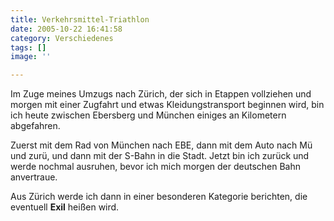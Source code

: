 ```yaml
---
title: Verkehrsmittel-Triathlon
date: 2005-10-22 16:41:58
category: Verschiedenes
tags: []
image: ''

---
```


Im Zuge meines Umzugs nach Zürich, der sich in Etappen vollziehen und morgen mit einer Zugfahrt und etwas Kleidungstransport beginnen wird, bin ich heute zwischen Ebersberg und München einiges an Kilometern abgefahren.  

  

Zuerst mit dem Rad von München nach EBE, dann mit dem Auto nach Mü und zurü, und dann mit der S-Bahn in die Stadt. Jetzt bin ich zurück und werde nochmal ausruhen, bevor ich mich morgen der deutschen Bahn anvertraue.  

  

Aus Zürich werde ich dann in einer besonderen Kategorie berichten, die eventuell **Exil** heißen wird.
